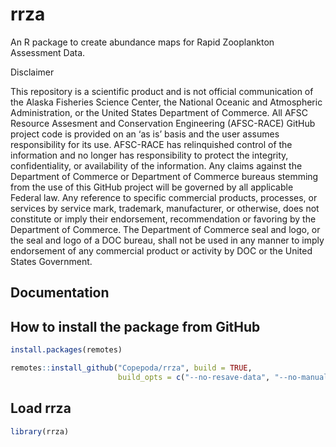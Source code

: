# rrza
An R package to create abundance maps for Rapid Zooplankton Assessment Data. 

Disclaimer  

This repository is a scientific product and is not official communication of the Alaska Fisheries Science Center, the National Oceanic and Atmospheric Administration, or the United States Department of Commerce. All AFSC Resource Assesment and Conservation Engineering (AFSC-RACE) GitHub project code is provided on an ‘as is’ basis and the user assumes responsibility for its use. AFSC-RACE has relinquished control of the information and no longer has responsibility to protect the integrity, confidentiality, or availability of the information. Any claims against the Department of Commerce or Department of Commerce bureaus stemming from the use of this GitHub project will be governed by all applicable Federal law. Any reference to specific commercial products, processes, or services by service mark, trademark, manufacturer, or otherwise, does not constitute or imply their endorsement, recommendation or favoring by the Department of Commerce. The Department of Commerce seal and logo, or the seal and logo of a DOC bureau, shall not be used in any manner to imply endorsement of any commercial product or activity by DOC or the United States Government.


Documentation
-------------


How to install the package from GitHub
--------------------------------------

``` r
install.packages(remotes)

remotes::install_github("Copepoda/rrza", build = TRUE, 
                        build_opts = c("--no-resave-data", "--no-manual"))
```

Load rrza
-------------

``` r
library(rrza)
```

